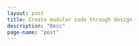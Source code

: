 ```yaml
---
layout: post
title: Create modular code through design
description: "Desc"
page-name: "post"
---
```

